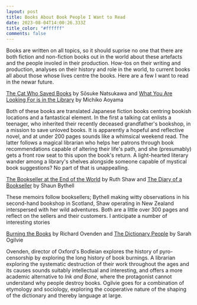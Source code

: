 ```yaml
---
layout: post
title: Books About Book People I Want to Read
date: 2023-08-04T14:00:26.333Z
title_color: "#ffffff"
comments: false
---
```

Books are written on all topics, so it should suprise no one that there are both fiction and non-fiction books out in the world about these artefacts and the people involed in their production. How-tos on their writing and production, analyses on their history and role in the world, to current books all about those whose lives centre the books. Here are a few I want to read in the newar future.

[T﻿he Cat Who Saved Books](https://app.thestorygraph.com/books/19a53404-887d-4bde-b209-60fb17679d2c) by Sōsuke Natsukawa and [What You Are Looking For is in the Library](https://app.thestorygraph.com/books/2409ddb7-9114-42fd-86c4-39996c61befc) by Michiko Aoyama

B﻿oth of these books are translated Japanese fiction books centring bookish locations and a fantastical element. In the first a talking cat enlists a teenager, who inherited their recently deceased grandfather's bookshop, in a mission to save unloved books. It is apparently a hopeful and reflective novel, and at under 200 pages sounds like a whimsical weekend read. The latter follows a magical librarian who helps her patrons through book recommendations capable of altering their life's path, and she (presumably) gets a front row seat to this upon the book's return. A light-hearted literary wander among a library's shelves alongside someone capable of mystical book suggestions? No part of that is unappealling.



[T﻿he Bookseller at the End of the World](https://app.thestorygraph.com/books/fdd9a6ca-8508-4f7e-8b7a-3212e77fa61f) by Ruth Shaw and [The Diary of a Bookseller](https://app.thestorygraph.com/books/a0545a9c-cd38-4f6b-b3fd-d55c8bbe62c9) by Shaun Bythell

T﻿hese memoirs follow booksellers; Bythell making witty observations in his second-hand bookshop in Scotland, Shaw operating in New Zealand interspersed with her wild adventures. Both are a little over 300 pages and reflect on the sellers and their customers. I anticipate a number of interesting stories



[Burning the Books](https://app.thestorygraph.com/books/cf893705-ae12-4bf2-97d3-c3c5d1a76ccb) by Richard Ovenden and [The Dictionary People](https://app.thestorygraph.com/books/fc13b2a0-bbb6-487c-977a-7d6f5294c38c) by Sarah Ogilvie

O﻿venden, director of Oxford's Bodleian explores the history of pyro-censorship by exploring the long history of book burnings. A librarian exploring the systematic destruction of their work throughout the ages and its causes sounds suitably intellectual and interesting, and offers a more academic alternative to *Ink and Bone*, where the protagonist cannot understand why people destroy books. Ogilvie goes for a combination of etymology and sociology, exploring the cooperative nature of the shaping of the dictionary and thereby language at large.